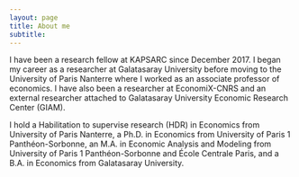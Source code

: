```yaml
---
layout: page
title: About me
subtitle: 
---
```


I have been a research fellow at KAPSARC since December 2017. I began my career as a researcher at Galatasaray University before moving
to the University of Paris Nanterre where I worked as an associate professor of economics. I have also been a researcher at EconomiX-CNRS
and an external researcher attached to Galatasaray University Economic Research Center (GIAM).

I hold a Habilitation to supervise research (HDR) in Economics from University of Paris Nanterre, a Ph.D. in Economics from University
of Paris 1 Panthéon-Sorbonne, an M.A. in Economic Analysis and Modeling from University of Paris 1 Panthéon-Sorbonne and École Centrale Paris,
and a B.A. in Economics from Galatasaray University.


### 

